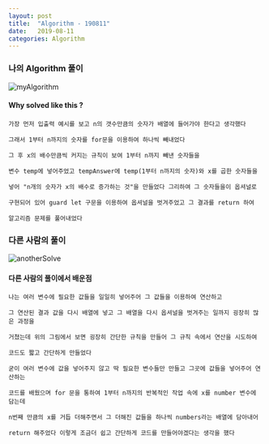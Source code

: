 ```yaml
---
layout: post
title:  "Algorithm - 190811"
date:   2019-08-11
categories: Algorithm
---
```


### 나의 Algorithm 풀이

![myAlgorithm](https://user-images.githubusercontent.com/42841888/62829869-400b7e00-bc3e-11e9-8bf1-285e86c6bcee.png)

#### Why solved like this ?
    
    가장 먼저 입출력 예시를 보고 n의 갯수만큼의 숫자가 배열에 들어가야 한다고 생각했다
    
    그래서 1부터 n까지의 숫자를 for문을 이용하여 하나씩 빼내었다
    
    그 후 x의 배수만큼씩 커지는 규칙이 보여 1부터 n까지 빼낸 숫자들을 
    
    변수 temp에 넣어주었고 tempAnswer에 temp(1부터 n까지의 숫자)와 x를 곱한 숫자들을
    
    넣어 "n개의 숫자가 x의 배수로 증가하는 것"을 만들었다 그리하여 그 숫자들을이 옵셔널로
    
    구현되어 있어 guard let 구문을 이용하여 옵셔널을 벗겨주었고 그 결과를 return 하여
    
    알고리즘 문제를 풀어내었다
    
### 다른 사람의 풀이

![anotherSolve](https://user-images.githubusercontent.com/42841888/62830028-3a179c00-bc42-11e9-88d2-97fbaa74348f.png)

#### 다른 사람의 풀이에서 배운점

    나는 여러 변수에 필요한 값들을 일일히 넣어주어 그 값들을 이용하여 연산하고
    
    그 연산된 결과 값을 다시 배열에 넣고 그 배열을 다시 옵셔널을 벗겨주는 일까지 굉장히 많은 과정을
    
    거쳤는데 위의 그림에서 보면 굉장히 간단한 규칙을 만들어 그 규칙 속에서 연산을 시도하여
    
    코드도 짧고 간단하게 만들었다
    
    굳이 여러 변수에 값을 넣어주지 않고 딱 필요한 변수들만 만들고 그곳에 값들을 넣어주어 연산하는
    
    코드를 배웠으며 for 문을 통하여 1부터 n까지의 반복적인 작업 속에 x를 number 변수에 담는데
    
    n번째 만큼의 x를 거듭 더해주면서 그 더해진 값들을 하나씩 numbers라는 배열에 담아내어
    
    return 해주었다 이렇게 조금더 쉽고 간단하게 코드를 만들어야겠다는 생각을 했다